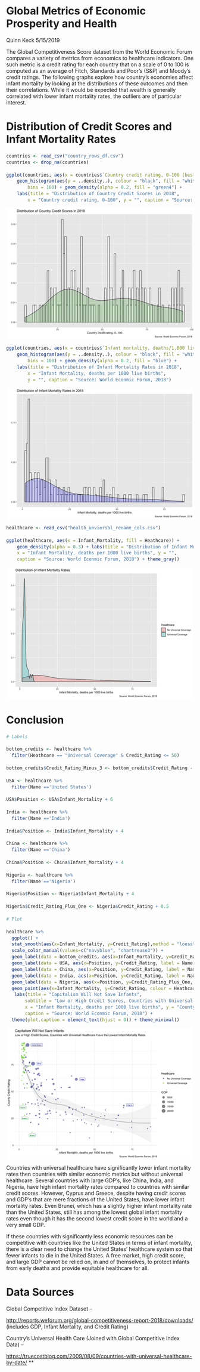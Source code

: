 Global Metrics of Economic Prosperity and Health
================
Quinn Keck
5/15/2019

The Global Competitiveness Score dataset from the World Economic Forum compares a variety of metrics from economics to healthcare indicators. One such metric is a credit rating for each country that on a scale of 0 to 100 is computed as an average of Fitch, Standards and Poor’s (S&P) and Moody’s credit ratings. The following graphs explore how country’s economies affect infant mortality by looking at the distributions of these outcomes and then their correlations. While it would be expected that wealth is generally correlated with lower infant mortality rates, the outliers are of particular interest.

Distribution of Credit Scores and Infant Mortality Rates
========================================================

``` r
countries <- read_csv("country_rows_df.csv")
countries <- drop_na(countries)

ggplot(countries, aes(x = countries$`Country credit rating, 0–100 (best)*`)) + 
    geom_histogram(aes(y = ..density..), colour = "black", fill = "white", 
        bins = 100) + geom_density(alpha = 0.2, fill = "green4") + 
    labs(title = "Distribution of Country Credit Scores in 2018", 
        x = "Country credit rating, 0–100", y = "", caption = "Source: World Econmic Forum, 2018")
```

<img src="global_healthcare_anaylsis_files/figure-markdown_github/unnamed-chunk-1-1.png" style="display: block; margin: auto;" />

``` r
ggplot(countries, aes(x = countries$`Infant mortality, deaths/1,000 live births*`)) + 
    geom_histogram(aes(y = ..density..), colour = "black", fill = "white", 
        bins = 100) + geom_density(alpha = 0.2, fill = "blue") + 
    labs(title = "Distribution of Infant Mortality Rates in 2018", 
        x = "Infant Mortality, deaths per 1000 live births", 
        y = "", caption = "Source: World Econmic Forum, 2018")
```

<img src="global_healthcare_anaylsis_files/figure-markdown_github/unnamed-chunk-2-1.png" style="display: block; margin: auto;" />

``` r
healthcare <- read_csv("health_unviersal_rename_cols.csv")

ggplot(healthcare, aes(x = Infant_Mortality, fill = Heathcare)) + 
    geom_density(alpha = 0.3) + labs(title = "Distribution of Infant Mortality Rates", 
    x = "Infant Mortality, deaths per 1000 live births", y = "", 
    caption = "Source: World Econmic Forum, 2018") + theme_gray()
```

<img src="global_healthcare_anaylsis_files/figure-markdown_github/unnamed-chunk-3-1.png" style="display: block; margin: auto;" />

Conclusion
==========

``` r
# Labels

bottom_credits <- healthcare %>%
  filter(Heathcare == "Universal Coverage" & Credit_Rating <= 50) 

bottom_credits$Credit_Rating_Minus_3 <- bottom_credits$Credit_Rating - 3

USA <- healthcare %>%
  filter(Name =='United States')

USA$Position <- USA$Infant_Mortality + 6

India <- healthcare %>%
  filter(Name =='India')

India$Position <- India$Infant_Mortality + 4

China <- healthcare %>%
  filter(Name =='China')

China$Position <- China$Infant_Mortality + 4

Nigeria <- healthcare %>%
  filter(Name =='Nigeria')

Nigeria$Position <- Nigeria$Infant_Mortality + 4

Nigeria$Credit_Rating_Plus_One <- Nigeria$Credit_Rating + 0.5

# Plot 

healthcare %>%
  ggplot() +
  stat_smooth(aes(x=Infant_Mortality, y=Credit_Rating),method = "loess", col = "gray", alpha =0.1) +
  scale_color_manual(values=c("navyblue", "chartreuse3")) +
  geom_label(data = bottom_credits, aes(x=Infant_Mortality, y=Credit_Rating_Minus_3, label = Name), colour = "springgreen4", size = 2, fontface = "bold", alpha = 0.9) +# se=FALSE 
  geom_label(data = USA, aes(x=Position, y=Credit_Rating, label = Name), colour = "darkblue", size = 2, fontface = "bold", alpha = 0.9) + 
  geom_label(data = China, aes(x=Position, y=Credit_Rating, label = Name), colour = "darkblue", size = 2, fontface = "bold", alpha = 0.9) +
  geom_label(data = India, aes(x=Position, y=Credit_Rating, label = Name), colour = "darkblue", size = 2, fontface = "bold", alpha = 0.9) +
  geom_label(data = Nigeria, aes(x=Position, y=Credit_Rating_Plus_One, label = Name), colour = "darkblue", size = 2, fontface = "bold", alpha = 0.9) +
  geom_point(aes(x=Infant_Mortality, y=Credit_Rating, colour = Heathcare, size=GDP), alpha=0.5) +
   labs(title = "Capitalism Will Not Save Infants",
       subtitle = "Low or High Credit Scores, Countries with Universal Healthcare Have the Lowest Infant Mortality Rates",
       x = "Infant Mortality, deaths per 1000 live births", y = "County Credit Rating",
       caption = "Source: World Econmic Forum, 2018") +
  theme(plot.caption = element_text(hjust = 0)) + theme_minimal()
```

<img src="global_healthcare_anaylsis_files/figure-markdown_github/unnamed-chunk-4-1.png" style="display: block; margin: auto;" />

Countries with universal healthcare have significantly lower infant mortality rates then countries with similar economic metrics but without universal healthcare. Several countries with large GDP’s, like China, India, and Nigeria, have high infant mortality rates compared to countries with similar credit scores. However, Cyprus and Greece, despite having credit scores and GDP’s that are mere fractions of the United States, have lower infant mortality rates. Even Brunei, which has a slightly higher infant mortality rate than the United States, still has among the lowest global infant mortality rates even though it has the second lowest credit score in the world and a very small GDP.

If these countries with significantly less economic resources can be competitive with countries like the United States in terms of infant mortality, there is a clear need to change the United States’ healthcare system so that fewer infants to die in the United States. A free market, high credit score, and large GDP cannot be relied on, in and of themselves, to protect infants from early deaths and provide equitable healthcare for all.

Data Sources
============

Global Competitive Index Dataset –

<http://reports.weforum.org/global-competitiveness-report-2018/downloads/> (includes GDP, Infant Mortality, and Credit Rating)

Country’s Universal Health Care (Joined with Global Competitive Index Data) –

<https://truecostblog.com/2009/08/09/countries-with-universal-healthcare-by-date/> \*\*
